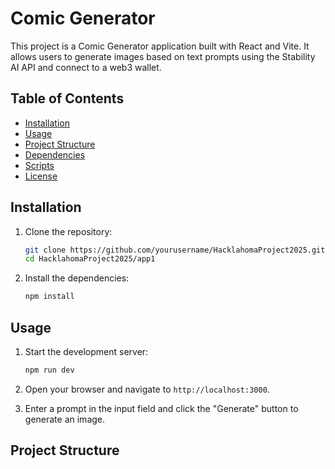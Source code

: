 # Comic Generator

This project is a Comic Generator application built with React and Vite. It allows users to generate images based on text prompts using the Stability AI API and connect to a web3 wallet.

## Table of Contents

- [Installation](#installation)
- [Usage](#usage)
- [Project Structure](#project-structure)
- [Dependencies](#dependencies)
- [Scripts](#scripts)
- [License](#license)

## Installation

1. Clone the repository:

    ```sh
    git clone https://github.com/yourusername/HacklahomaProject2025.git
    cd HacklahomaProject2025/app1
    ```

2. Install the dependencies:

    ```sh
    npm install
    ```

## Usage

1. Start the development server:

    ```sh
    npm run dev
    ```

2. Open your browser and navigate to `http://localhost:3000`.

3. Enter a prompt in the input field and click the "Generate" button to generate an image.

## Project Structure
